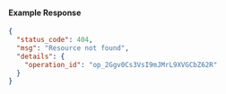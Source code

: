
#### Example Response
```json
{
  "status_code": 404,
  "msg": "Resource not found",
  "details": {
    "operation_id": "op_2Ggv0Cs3VsI9mJMrL9XVGCbZ62R"
  }
}